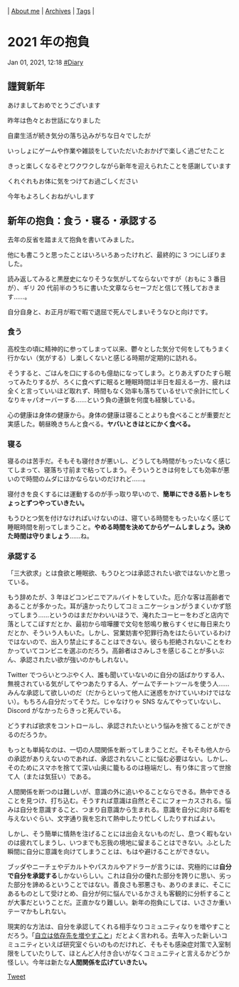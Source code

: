 | [About me](https://franknyro.github.io/blog/) | [Archives](https://franknyro.github.io/blog/archives) | [Tags](https://franknyro.github.io/blog/tags) |

# 2021 年の抱負
Jan 01, 2021, 12:18 [#Diary](https://franknyro.github.io/blog/tags/diary)

## 謹賀新年
あけましておめでとうございます

昨年は色々とお世話になりました

自粛生活が続き気分の落ち込みがちな日々でしたが

いっしょにゲームや作業や雑談をしていただいたおかげで楽しく過ごせたこと

きっと楽しくなるぞとワクワクしながら新年を迎えられたことを感謝しています

くれぐれもお体に気をつけてお過ごしください

今年もよろしくおねがいします

## 新年の抱負：食う・寝る・承認する
去年の反省を踏まえて抱負を書いてみました。

他にも書こうと思ったことはいろいろあったけれど、最終的に 3 つにしぼりました。

読み返してみると黒歴史になりそうな気がしてならないですが（おもに 3 番目が）、ギリ 20 代前半のうちに書いた文章ならセーフだと信じて残しておきます……。

自分自身と、お正月が暇で暇で退屈で死んでしまいそうなひと向けです。

### 食う
高校生の頃に精神的に参ってしまって以来、鬱々とした気分で何をしてもうまく行かない（気がする）し楽しくないと感じる時期が定期的に訪れる。

そうすると、ごはんを口にするのも億劫になってしまう。とりあえずひたすら眠ってみたりするが、ろくに食べずに眠ると睡眠時間は半日を超える一方、疲れは全くと言っていいほど取れず、時間もなく効率も落ちているせいで余計に忙しくなりキャパオーバーする……という負の連鎖を何度も経験している。

心の健康は身体の健康から。身体の健康は寝ることよりも食べることが重要だと実感した。朝昼晩きちんと食べる。**ヤバいときはとにかく食べる。**

### 寝る
寝るのは苦手だ。そもそも寝付きが悪いし、どうしても時間がもったいなく感じてしまって、寝落ち寸前まで粘ってしまう。そういうときは何をしても効率が悪いので時間のムダにほかならないのだけれど……。

寝付きを良くするには運動するのが手っ取り早いので、**簡単にできる筋トレをちょっとずつやっていきたい。**

もうひとつ気を付けなければいけないのは、寝ている時間をもったいなく感じて睡眠時間を削ってしまうこと。**やめる時間を決めてからゲームしましょう。決めた時間は守りましょう**……ね。

### 承認する
「三大欲求」とは食欲と睡眠欲、もうひとつは承認されたい欲ではないかと思っている。

もう辞めたが、3 年ほどコンビニでアルバイトをしていた。厄介な客は高齢者であることが多かった。耳が遠かったりしてコミュニケーションがうまくいかず怒ってしまう……というのはまだかわいいほうで、淹れたコーヒーをわざと店内で落としてこぼすだとか、最初から喧嘩腰で文句を怒鳴り散らすくせに毎日来たりだとか、そういう人もいた。しかし、営業妨害や犯罪行為をはたらいているわけではないので、出入り禁止にすることはできない。彼らも拒絶されないことをわかっていてコンビニを選ぶのだろう。高齢者はさみしさを感じることが多いぶん、承認されたい欲が強いのかもしれない。

Twitter でつらいとつぶやく人、誰も聞いていないのに自分の話ばかりする人、無視されている気がしてやつあたりする人、ゲームでチートツールを使う人……みんな承認して欲しいのだ（だからといって他人に迷惑をかけていいわけではない）。もちろん自分だってそうだ。じゃなけりゃ SNS なんてやっていないし、Discord がなかったらきっと死んでいる。

どうすれば欲求をコントロールし、承認されたいという悩みを捨てることができるのだろうか。

もっとも単純なのは、一切の人間関係を断ってしまうことだ。そもそも他人からの承認がありえないのであれば、承認されないことに悩む必要はない。しかし、そのためにスマホを捨てて深い山奥に籠もるのは極端だし、有り体に言って世捨て人（または気狂い）である。

人間関係を断つのは難しいが、意識の外に追いやることならできる。熱中できることを見つけ、打ち込む。そうすれば意識は自然とそこにフォーカスされる。悩みは自分を意識すること、つまり自意識から生まれる。意識を自分に向ける暇を与えないぐらい、文字通り我を忘れて熱中したり忙しくしたりすればよい。

しかし、そう簡単に情熱を注げることには出会えないものだし、息つく暇もないのは疲れてしまうし、いつまでも忘我の境地に留まることはできない。ふとした瞬間に自分に意識を向けてしまうことは、もはや避けることができない。

ブッダやニーチェやデカルトやパスカルやアドラーが言うには、究極的には**自分で自分を承認する**しかないらしい。これは自分の優れた部分を誇りに思い、劣った部分を諦めるということではない。善良さも邪悪さも、ありのままに、そこにあるものとして受けとめ、自分が何に悩んでいるかさえも客観的に分析することが大事だということだ。正直かなり難しい。新年の抱負にしては、いささか重いテーマかもしれない。

現実的な方法は、自分を承認してくれる相手なりコミュニティなりを増やすことだろう。「[自立は依存先を増やすこと](https://www.tokyo-jinken.or.jp/publication/tj_56_interview.html)」だとよく言われる。去年入った新しいコミュニティといえば研究室ぐらいのものだけれど、そもそも感染症対策で入室制限をしていたりして、ほとんど人付き合いがなくコミュニティと言えるかどうか怪しい。今年は新たな**人間関係を広げていきたい。**

<a href="https://twitter.com/share?ref_src=twsrc%5Etfw" class="twitter-share-button" data-text="2021 年の抱負 |" data-url="https://franknyro.github.io/blog/archives/202101011218/">Tweet</a><script async src="https://platform.twitter.com/widgets.js" charset="utf-8"></script>

